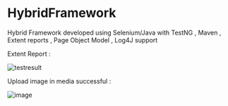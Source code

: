 # HybridFramework
Hybrid Framework developed using Selenium/Java with TestNG , Maven , Extent reports , Page Object Model , Log4J support

Extent Report :

![testresult](https://user-images.githubusercontent.com/33172793/35264268-182c10e8-0042-11e8-91b1-55fc838c7554.PNG)

Upload image in media successful : 

![image](https://user-images.githubusercontent.com/33172793/35264372-890d060a-0042-11e8-8fe8-15172de6901a.PNG)
 
